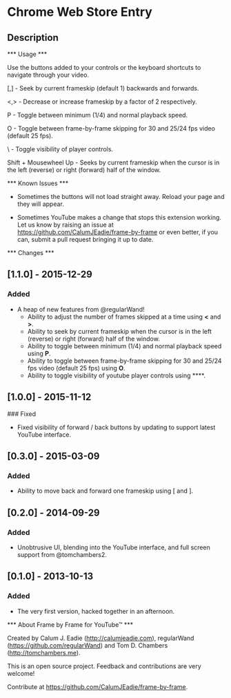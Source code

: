 Chrome Web Store Entry
======================

Description
-----------

*** Usage ***

Use the buttons added to your controls or the keyboard shortcuts to navigate through your video.

[,] - Seek by current frameskip (default 1) backwards and forwards.

<,> - Decrease or increase frameskip by a factor of 2 respectively.

P - Toggle between minimum (1/4) and normal playback speed.

O - Toggle between frame-by-frame skipping for 30 and 25/24 fps video (default 25 fps).

\ - Toggle visibility of player controls.

Shift + Mousewheel Up - Seeks by current frameskip when the cursor is in the left (reverse) or right (forward) half of the window.

*** Known Issues ***

- Sometimes the buttons will not load straight away. Reload your page and they will appear.

- Sometimes YouTube makes a change that stops this extension working. Let us know by raising an issue at https://github.com/CalumJEadie/frame-by-frame or even better, if you can, submit a pull request bringing it up to date.

*** Changes ***

## [1.1.0] - 2015-12-29

### Added

- A heap of new features from @regularWand!
    - Ability to adjust the number of frames skipped at a time using **<** and **>**.
    - Ability to seek by current frameskip when the cursor is in the left (reverse) or right (forward) half of the window.
    - Ability to toggle between minimum (1/4) and normal playback speed using **P**.
    - Ability to toggle between frame-by-frame skipping for 30 and 25/24 fps video (default 25 fps) using **O**.
    - Ability to toggle visibility of youtube player controls using **\**.

## [1.0.0] - 2015-11-12

### Fixed

- Fixed visibility of forward / back buttons by updating to support latest YouTube interface.

## [0.3.0] - 2015-03-09

### Added

- Ability to move back and forward one frameskip using [ and ].

## [0.2.0] - 2014-09-29

### Added

- Unobtrusive UI, blending into the YouTube interface, and full screen support from @tomchambers2.

## [0.1.0] - 2013-10-13

### Added

- The very first version, hacked together in an afternoon.

*** About Frame by Frame for YouTube™ ***

Created by Calum J. Eadie (http://calumjeadie.com), regularWand (https://github.com/regularWand) and Tom D. Chambers (http://tomchambers.me).

This is an open source project. Feedback and contributions are very welcome!

Contribute at https://github.com/CalumJEadie/frame-by-frame.